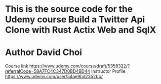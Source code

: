 # This is the source code for the Udemy course Build a Twitter Api Clone with Rust Actix Web and SqlX

# Author David Choi

Course link https://www.udemy.com/course/draft/5358322/?referralCode=58A7FC4C347D0BD4BD44
Instructor Profile https://www.udemy.com/user/54ae9bd2352bb/

